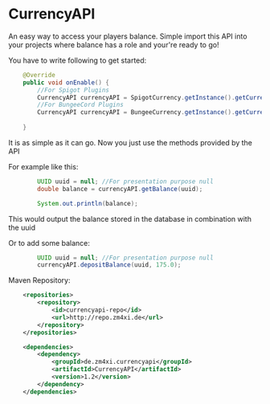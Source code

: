 # CurrencyAPI

An easy way to access your players balance. Simple import this API into your projects where balance has a role and your're ready to go!

You have to write following to get started:

```java
    @Override
    public void onEnable() {
        //For Spigot Plugins
        CurrencyAPI currencyAPI = SpigotCurrency.getInstance().getCurrencyAPI();
        //For BungeeCord Plugins
        CurrencyAPI currencyAPI = BungeeCurrency.getInstance().getCurrencyAPI();
    
    }
```
    
It is as simple as it can go. Now you just use the methods provided by the API

For example like this:

```java
        UUID uuid = null; //For presentation purpose null
        double balance = currencyAPI.getBalance(uuid);

        System.out.println(balance);
```
This would output the balance stored in the database in combination with the uuid

Or to add some balance:

```java
        UUID uuid = null; //For presentation purpose null
        currencyAPI.depositBalance(uuid, 175.0);
```

Maven Repository:
        
```xml
    <repositories>
        <repository>
            <id>currencyapi-repo</id>
            <url>http://repo.zm4xi.de</url>
        </repository>
    </repositories>

    <dependencies>
        <dependency>
            <groupId>de.zm4xi.currencyapi</groupId>
            <artifactId>CurrencyAPI</artifactId>
            <version>1.2</version>
        </dependency>
    </dependencies>
```
